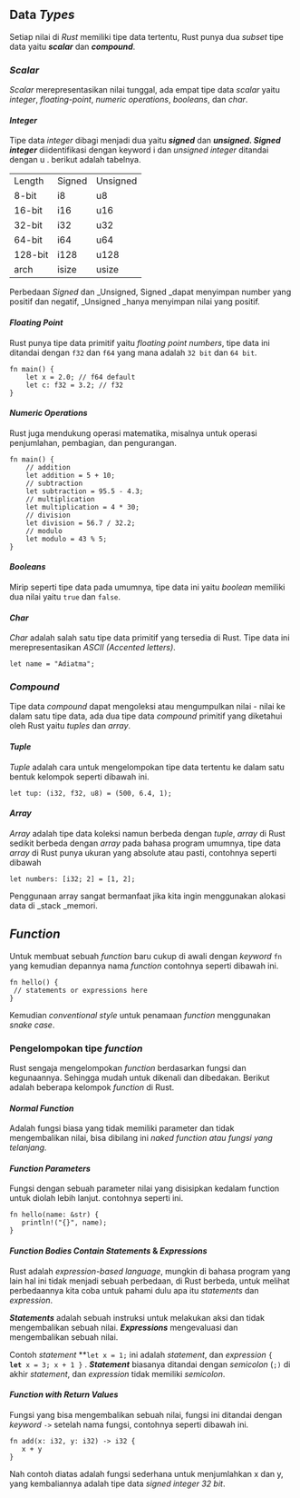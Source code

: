 ## Data _Types_

Setiap nilai di _Rust_ memiliki tipe data tertentu, Rust punya dua _subset_ tipe data yaitu **_scalar_** dan **_compound_**.


### _Scalar_

_Scalar_ merepresentasikan nilai tunggal, ada empat tipe data _scalar_ yaitu _integer_, _floating-point_, _numeric operations_, _booleans_, dan _char_.


#### _Integer_

Tipe data _integer_ dibagi menjadi dua yaitu **_signed_** dan **_unsigned. Signed integer_** diidentifikasi dengan keyword i  dan _unsigned integer_ ditandai dengan  u . berikut adalah tabelnya.


<table>
  <tr>
   <td>Length
   </td>
   <td>Signed
   </td>
   <td>Unsigned
   </td>
  </tr>
  <tr>
   <td>8-bit
   </td>
   <td>i8
   </td>
   <td>u8
   </td>
  </tr>
  <tr>
   <td>16-bit
   </td>
   <td>i16
   </td>
   <td>u16
   </td>
  </tr>
  <tr>
   <td>32-bit
   </td>
   <td>i32
   </td>
   <td>u32
   </td>
  </tr>
  <tr>
   <td>64-bit
   </td>
   <td>i64
   </td>
   <td>u64
   </td>
  </tr>
  <tr>
   <td>128-bit
   </td>
   <td>i128
   </td>
   <td>u128
   </td>
  </tr>
  <tr>
   <td>arch
   </td>
   <td>isize
   </td>
   <td>usize
   </td>
  </tr>
</table>


Perbedaan _Signed_ dan _Unsigned, Signed _dapat menyimpan number yang positif dan negatif, _Unsigned _hanya menyimpan nilai yang positif. 


#### _Floating Point_

Rust punya tipe data primitif yaitu _floating point numbers_,  tipe data ini ditandai dengan `f32` dan `f64` yang mana adalah `32 bit`  dan  `64 bit`.


```
fn main() {
	let x = 2.0; // f64 default
	let c: f32 = 3.2; // f32
}
```



#### _Numeric Operations_

Rust juga mendukung operasi matematika, misalnya untuk operasi penjumlahan, pembagian, dan pengurangan.


```
fn main() {
    // addition
    let addition = 5 + 10;
    // subtraction
    let subtraction = 95.5 - 4.3;
    // multiplication
    let multiplication = 4 * 30;
    // division
    let division = 56.7 / 32.2;
    // modulo
    let modulo = 43 % 5;
}
```



#### _Booleans_

Mirip seperti tipe data pada umumnya, tipe data ini yaitu _boolean_ memiliki dua nilai yaitu `true` dan `false`.


#### _Char_

_Char_ adalah salah satu tipe data primitif yang tersedia di Rust. Tipe data ini merepresentasikan _ASCII (Accented letters)_. 


```
let name = "Adiatma";
```



### _Compound_

Tipe data _compound_ dapat mengoleksi atau mengumpulkan nilai - nilai ke dalam satu tipe data, ada dua tipe data _compound_ primitif yang diketahui oleh Rust yaitu _tuples_ dan _array_.


#### _Tuple_

_Tuple_ adalah cara untuk mengelompokan tipe data tertentu ke dalam satu bentuk kelompok seperti dibawah ini.


```
let tup: (i32, f32, u8) = (500, 6.4, 1); 
```



#### _Array_

_Array_ adalah tipe data koleksi namun berbeda dengan _tuple_, _array_ di Rust sedikit berbeda dengan _array_ pada bahasa program umumnya, tipe data _array_ di Rust punya ukuran yang absolute atau pasti, contohnya seperti dibawah


```
let numbers: [i32; 2] = [1, 2];
```


Penggunaan array sangat bermanfaat jika kita ingin menggunakan alokasi data di _stack _memori.


## _Function_

Untuk membuat sebuah _function_ baru cukup di awali dengan _keyword_ `fn` yang kemudian depannya nama _function_ contohnya seperti dibawah ini.


```
fn hello() {
 // statements or expressions here
}
```


Kemudian _conventional style_ untuk penamaan _function_ menggunakan _snake case_.


### Pengelompokan tipe _function_

Rust sengaja mengelompokan _function_ berdasarkan fungsi dan kegunaannya. Sehingga mudah untuk dikenali dan dibedakan. Berikut adalah beberapa kelompok _function_ di Rust.


#### _Normal Function_

Adalah fungsi biasa yang tidak memiliki parameter dan tidak mengembalikan nilai, bisa dibilang ini _naked function _atau fungsi yang telanjang_._


#### _Function Parameters_

Fungsi dengan sebuah parameter nilai yang disisipkan kedalam function untuk diolah lebih lanjut. contohnya seperti ini.


```
fn hello(name: &str) {
   println!("{}", name);
}
```



#### _Function Bodies Contain **Statements**_ & **_Expressions_**

Rust adalah _expression-based language_, mungkin di bahasa program yang lain hal ini tidak menjadi sebuah perbedaan, di Rust berbeda, untuk melihat perbedaannya kita coba untuk pahami dulu apa itu _statements_ dan _expression_.

**_Statements_** adalah sebuah instruksi untuk melakukan aksi dan tidak mengembalikan sebuah nilai. **_Expressions_** mengevaluasi dan mengembalikan sebuah nilai.

Contoh _statement_ **<code>let x = 1;</code></strong> ini adalah <em>statement</em>, dan <em>expression</em> <code>{ <strong>let</strong> x = 3; x + 1 }</code> . <strong><em>Statement</em></strong> biasanya ditandai dengan <em>semicolon</em> (<code>;)</code> di akhir <em>statement</em>, dan <em>expression</em> tidak memiliki <em>semicolon</em>.


#### _Function with Return Values_

Fungsi yang bisa mengembalikan sebuah nilai, fungsi ini ditandai dengan _keyword_ `->`  setelah nama fungsi, contohnya seperti dibawah ini.


```
fn add(x: i32, y: i32) -> i32 {
   x + y
}
```

Nah contoh diatas adalah fungsi sederhana untuk menjumlahkan x dan y, yang kembaliannya adalah tipe data _signed integer 32 bit_.
